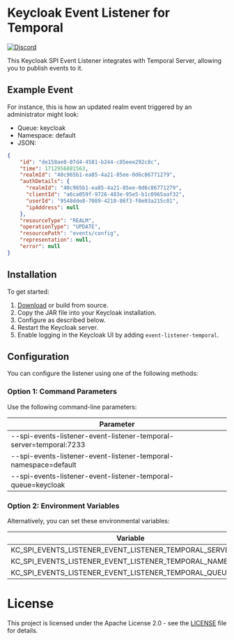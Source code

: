 # Keycloak Event Listener for Temporal

[![Discord](https://discordapp.com/api/guilds/1148334798524383292/widget.png?style=banner2)](https://discord.gg/PXJFbP7PKk)

This Keycloak SPI Event Listener integrates with Temporal Server, allowing you to publish events to it.

## Example Event

For instance, this is how an updated realm event triggered by an administrator might look:

- Queue: keycloak
- Namespace: default
- JSON:

```json
{
    "id": "de158ae0-07d4-4581-b244-c85eee292c8c",
    "time": 1712956881563,
    "realmId": "40c965b1-ea85-4a21-85ee-0d6c86771279",
    "authDetails": {
      "realmId": "40c965b1-ea85-4a21-85ee-0d6c86771279",
      "clientId": "a6ca059f-9726-483e-95e5-b1c0965aaf32",
      "userId": "9548dde8-7089-4210-86f3-f0e03a215c01",
      "ipAddress": null
    },
    "resourceType": "REALM",
    "operationType": "UPDATE",
    "resourcePath": "events/config",
    "representation": null,
    "error": null
}
```

## Installation

To get started:

1. [Download](https://github.com/InfinityFlowApp/keycloak-event-listener-temporal/releases) or build from source.
2. Copy the JAR file into your Keycloak installation.
3. Configure as described below.
4. Restart the Keycloak server.
5. Enable logging in the Keycloak UI by adding `event-listener-temporal`.


## Configuration

You can configure the listener using one of the following methods:


### Option 1: Command Parameters

Use the following command-line parameters:

| Parameter                                                          |
|--------------------------------------------------------------------|
| --spi-events-listener-event-listener-temporal-server=temporal:7233 |
| --spi-events-listener-event-listener-temporal-namespace=default    |
| --spi-events-listener-event-listener-temporal-queue=keycloak       |


### Option 2: Environment Variables

Alternatively, you can set these environmental variables:

| Variable                                                | Value         |
|---------------------------------------------------------|---------------|
| KC_SPI_EVENTS_LISTENER_EVENT_LISTENER_TEMPORAL_SERVER    | temporal:7233 |
| KC_SPI_EVENTS_LISTENER_EVENT_LISTENER_TEMPORAL_NAMESPACE | default       |
| KC_SPI_EVENTS_LISTENER_EVENT_LISTENER_TEMPORAL_QUEUE     | keycloak      |

# License
This project is licensed under the Apache License 2.0 - see the [LICENSE](LICENSE) file for details.
